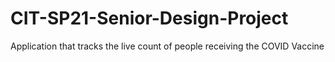 # CIT-SP21-Senior-Design-Project
Application that tracks the live count of people receiving the COVID Vaccine
